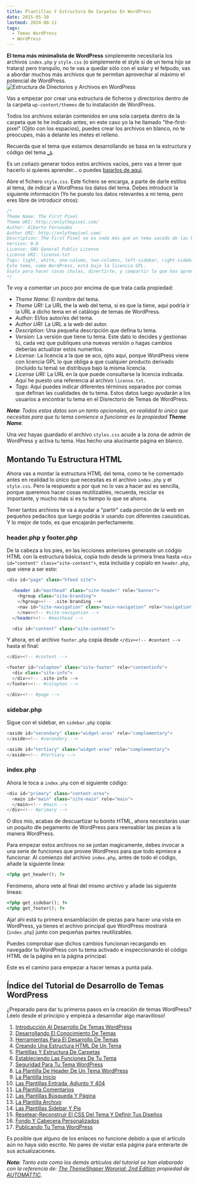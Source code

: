 ```yaml
---
title: Plantillas Y Estructura De Carpetas En WordPress
date: 2015-05-30
lastmod: 2024-08-11
tags:
  - Temas WordPress
  - WordPress
---
```


**El tema más minimalista de WordPress** simplemente necesitaría los archivos `index.php` y `style.css` (o simplemente el style si de un tema hijo se tratara) pero tranquilo, no te vas a quedar sólo con el solar y el felpudo, vas a abordar muchos más archivos que te permitan aprovechar al máximo el potencial de WordPress.\
![Estructura de Directorios y Archivos en WordPress](/old-posts-images/2015/05/05-Estructura_De_Directorios_Y_Ficheros.png)

Vas a empezar por crear una estructura de ficheros y directorios dentro de la carpeta `wp-content/themes` de tu instalación de WordPress.

Todos los archivos estarán contenidos en una sola carpeta dentro de la carpeta que te he indicado antes, en este caso yo la he llamado "the-first-pixel" (Ojito con los espacios), puedes crear los archivos en blanco, no te preocupes, más a delante les metes el relleno.

Recuerda que el tema que estamos desarrollando se basa en la estructura y código del tema [\_s](http://underscores.me/).

Es un coñazo generar todos estos archivos vacíos, pero vas a tener que hacerlo si quieres aprender... o puedes [bajarlos de aquí](/old-posts-images/2015/05/the-first-pixel.zip).

Abre el fichero `style.css`. Este fichero se encarga, a parte de darle estilos al tema, de indicar a WordPress los datos del tema. Debes introducir la siguiente información (Yo he puesto los datos relevantes a mi tema, pero eres libre de introducir otros):

```php
/*
Theme Name: The First Pixel
Theme URI: http://onlythepixel.com/
Author: Alberto Fernandez
Author URI: http://onlythepixel.com/
Description: The First Pixel no es nada más que un tema sacado de las bases de Underscore y utilizado para la enseñanza en http://onlythepixel.com/
Version: 0.0
License: GNU General Public License
License URI: license.txt
Tags: light, white, one-column, two-columns, left-sidebar, right-sidebar, flexible-width, custom-backgroud, custom-header, custom-menu, featured-images, flexible-header, microformats, post-formats, rtl-language-support, threaded-comments, translation-ready
Este tema, como WordPress, está bajo la licencia GPL.
Úsalo para hacer cosas chulas, divertirte, y compartir lo que has aprendido con los demás.
*/
```

Te voy a comentar un poco por encima de que trata cada propiedad:

- _Theme Name:_ El nombre del tema.
- _Theme URI:_ La URL the la web del tema, si es que la tiene, aquí podría ir la URL a dicho tema en el catálogo de temas de WordPress.
- _Author:_ El/los autor/es del tema.
- _Author URI:_ La URL a la web del autor.
- _Description:_ Una pequeña descripción que defina tu tema.
- _Version:_ La versión que tiene tu tema. Este dato lo decides y gestionas tú, cada vez que publiques una nuevas versión o hagas cambios deberías actualizar estos numeritos.
- _License:_ La licencia a la que se aco, ojito aquí, porque WordPress viene con licencia GPL lo que obliga a que cualquier producto derivado (incluido tu tema) se distribuya bajo la misma licencia.
- _License URI:_ La URL en la que puede consultarse la licencia indicada. Aquí he puesto una referencia al archivo `license.txt`.
- _Tags:_ Aquí puedes indicar diferentes términos separados por comas que definan las cualidades de tu tema. Estos datos luego ayudarán a los usuarios a encontrar tu tema en el Disrectorio de Temas de WordPress.

_**Nota:** Todos estos datos son un tanto opcionales, en realidad lo único que necesitas para que tu tema comience a funcionar es la propiedad **Theme Name**._

Una vez hayas guardado el archivo `styles.css` acude a la zona de admin de WordPress y activa tu tema. Has hecho una alucinante página en blanco.

## Montando Tu Estructura HTML

Ahora vas a montar la estructura HTML del tema, como te he comentado antes en realidad lo único que necesitas es el archivo `index.php` y el `style.css`. Pero la respuesto a por qué no lo vas a hacer así es sencilla, porque queremos hacer cosas reutilizables, recuerda, reciclar es importante, y mucho más si es tu tiempo lo que se ahorra.

Tener tantos archivos te va a ayudar a "partir" cada porción de la web en pequeños pedacitos que luego podrás ir usando con diferentes casuisticas. Y lo mejor de todo, es que encajarán perfectamente.

### header.php y footer.php

De la cabeza a los pies, en las lecciones anteriores generaste un códgio HTML con la estructura básica, copia todo desde la primera linea hasta `<div id="content" class="site-content">`, esta incluida y copialo en `header.php`, que viene a ser esto:

```php
<div id="page" class="hfeed site">

  <header id="masthead" class="site-header" role="banner">
    <hgroup class="site-branding">
    </hgroup><!-- .site-branding -->
    <nav id="site-navigation" class="main-navigation" role="navigation">
    </nav><!-- #site-navigation -->
  </header><!-- #masthead -->

  <div id="content" class="site-content">
```

Y ahora, en el archivo `footer.php` copia desde `</div><!-- #content -->` hasta el final:

```php
</div><!-- #content -->

<footer id="colophon" class="site-footer" role="contentinfo">
  <div class="site-info">
  </div><!-- .site-info -->
</footer><!-- #colophon -->

</div><!-- #page -->
```

### sidebar.php

Sigue con el sidebar, en `sidebar.php` copia:

```php
<aside id="secondary" class="widget-area" role="complementary">
</aside><!-- #secondary -->

<aside id="tertiary" class="widget-area" role="complementary">
</aside><!-- #tertiary -->
```

### index.php

Ahora le toca a `index.php` con el siguiente código:

```php
<div id="primary" class="content-area">
  <main id="main" class="site-main" role="main">
  </main><!-- #main -->
</div><!-- #primary -->
```

O dios mío, acabas de descuartizar tu bonito HTML, ahora necesitarás usar un poquito dle pegamento de WordPress para reensablar las piezas a la manera WordPress.

Para empezar estos archivos no se juntan magicamente, debes invocar a una serie de funciones que provee WordPress para que todo epmiece a funcionar. Al comienzo del archivo `index.php`, antes de todo el código, añade la siguiente linea:

```php
<?php get_header(); ?>
```

Fenómeno, ahora vete al final del mismo archivo y añade las siguiente lineas:

```php
<?php get_sidebar(); ?>
<?php get_footer(); ?>
```

Aja! ahí está tu primera ensamblación de piezas para hacer una vista en WordPress, ya tienes el archivo principal que WordPress mostrará (`index.php`) junto con pequeñas partes reutilizables.

Puedes comprobar que dichos cambios funcionan recargando en navegador tu WordPress con tu tema activado e inspeccionando el código HTML de la página en la página principal.

Este es el camino para empezar a hacer temas a punta pala.

## Índice del Tutorial de Desarrollo de Temas WordPress

¿Preparado para dar tu primeros pasos en la creación de temas WordPress? Léelo desde el principio y empieza a desarrollar algo maravilloso!

1. [Introducción Al Desarrollo De Temas WordPress](/2015/02/aprende-a-hacer-un-tema-en-wordpress)
1. [Desarrollando El Conocimiento De Temas](/2015/02/desarrollando-el-conocimiento-de-temas)
1. [Herramientas Para El Desarrollo De Temas](/2015/02/herramientas-para-el-desarrollo-de-temas)
1. [Creando Una Estructura HTML De Un Tema](/2015/03/creando-una-estructura-html-de-un-tema-wordpress)
1. [Plantillas Y Estructura De Carpetas](/2015/05/plantillas-y-estructura-de-carpetas-en-wordpress)
1. [Estableciendo Las Funciones De Tu Tema](/2015/07/estableciendo-las-funciones-de-tu-tema-wordpress)
1. [Seguridad Para Tu Tema WordPress](/2015/07/seguridad-para-tu-tema-wordpress)
1. [La Plantilla De Header De Un Tema WordPress](/2015/07/la-plantilla-de-header-de-un-tema-wordpress)
1. [La Plantilla Inicio](/)
1. [Las Plantillas Entrada, Adjunto Y 404](/)
1. [La Plantilla Comentarios](/)
1. [Las Plantillas Búsqueda Y Página](/)
1. [La Plantilla Archivo](/)
1. [Las Plantillas Sidebar Y Pie](/)
1. [Resetear-Reconstruir El CSS Del Tema Y Definir Tus Diseños](/)
1. [Fondo Y Cabecera Personalizados](/)
1. [Publicando Tu Tema WordPress](/)

Es posible que alguno de los enlaces no funcione debido a que el artículo aún no haya sido escrito. No pares de visitar esta página para enterarte de sus actualizaciones.

_**Nota:** Tanto este como los demás artículos del tutorial se han elaborado con la referencia de: [The ThemeShaper Wororial: 2nd Edition](https://themeshaper.com/2012/10/22/the-themeshaper-wordpress-theme-tutorial-2nd-edition/) propiedad de [AUTOMATTIC](http://automattic.com/)._
